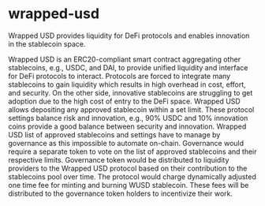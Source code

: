# wrapped-usd
Wrapped USD provides liquidity for DeFi protocols and enables innovation in the stablecoin space.

Wrapped USD is an ERC20-compliant smart contract aggregating other stablecoins, e.g., USDC, and DAI, to provide unified liquidity and interface for DeFi protocols to interact. Protocols are forced to integrate many stablecoins to gain liquidity which results in high overhead in cost, effort, and security. On the other side, innovative stablecoins are struggling to get adoption due to the high cost of entry to the DeFi space. Wrapped USD allows depositing any approved stablecoin within a set limit. These protocol settings balance risk and innovation, e.g., 90% USDC and 10% innovation coins provide a good balance between security and innovation.  Wrapped USD list of approved stablecoins and settings have to manage by governance as this impossible to automate on-chain. Governance would require a separate token to vote on the list of approved stablecoins and their respective limits. Governance token would be distributed to liquidity providers to the Wrapped USD protocol based on their contribution to the stablecoins pool over time. The protocol would charge dynamically adjusted one time fee for minting and burning WUSD stablecoin. These fees will be distributed to the governance token holders  to incentivize their work. 




